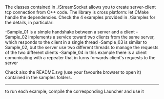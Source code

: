 The classes contained in ./StreamSocket allows you to create server-client tcp connection from C++ code.
The library is cross platform: let CMake handle the dependencies.
Check the 4 examples provided in ./Samples for the details, in particular:

-Sample_01 is a simple handshake between a server and a client
-Sample_02 implements a service toward two clients from the same server, which responds to the client in a single thread
-Sample_03 is similar to Sample_02, but the server use two different threads to manage the requests of the two different clients
-Sample_04 in this example there is a client comunicating with a repeater that in turns forwards client's requests to the server

Check also the README.svg (use your favourite browser to open it) contained in the samples folders.

----------------------------------------------------------------------------------

to run each example, compile the corresponding Launcher and use it
